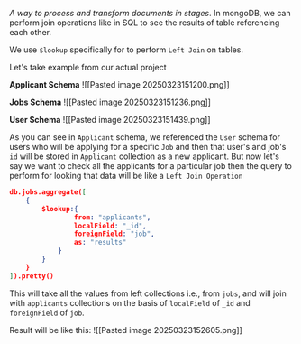 _A way to process and transform documents in stages_. In mongoDB, we can perform join operations like in SQL to see the results of table referencing each other. 

We use `$lookup` specifically for to perform `Left Join` on tables. 

Let's take example from our actual project

__Applicant Schema__
![[Pasted image 20250323151200.png]]

__Jobs Schema__
![[Pasted image 20250323151236.png]]

__User Schema__
![[Pasted image 20250323151439.png]]

As you can see in `Applicant` schema, we referenced the `User` schema for users who will be applying for a specific `Job` and then that user's and job's `id` will be stored in `Applicant` collection as a new applicant. But now let's say we want to check all the applicants for a particular job then the query to perform for looking that data will be like a `Left Join Operation`

```json
db.jobs.aggregate([
	{
		$lookup:{
				from: "applicants",
				localField: "_id",
				foreignField: "job",
				as: "results"
			}
		}
	}
]).pretty()
```

This will take all the values from left collections i.e., from `jobs`, and will join with `applicants` collections on the basis of `localField` of `_id` and `foreignField` of `job`. 

Result will be like this: 
![[Pasted image 20250323152605.png]]